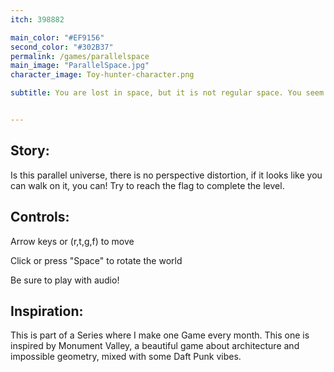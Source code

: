 ```yaml
---
itch: 398882

main_color: "#EF9156" 
second_color: "#302B37"
permalink: /games/parallelspace
main_image: "ParallelSpace.jpg"
character_image: Toy-hunter-character.png

subtitle: You are lost in space, but it is not regular space. You seem to have ended up in a weird realty were it is possible to traverse optical illusions. Good luck finding your way out!


---
```

## Story: 

 Is this parallel universe, there is no perspective distortion, if it looks like you can walk on it, you can! Try to reach the flag to complete the level.

## Controls:

Arrow keys  or (r,t,g,f) to move

Click or press "Space" to rotate the world

Be sure to play with audio!

## Inspiration:

This is part of a Series where I make one Game every month. This one is inspired by Monument Valley, a beautiful game about architecture and impossible geometry, mixed with some Daft Punk vibes.